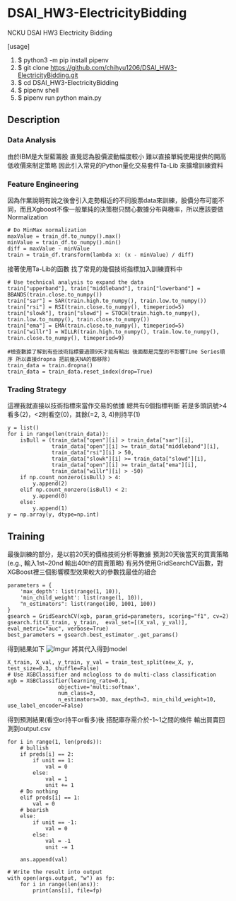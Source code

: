 # DSAI_HW3-ElectricityBidding
NCKU DSAI HW3 Electricity Bidding


[usage]
1. $ python3 -m pip install pipenv
2. $ git clone https://github.com/chihyu1206/DSAI_HW3-ElectricityBidding.git
3. $ cd DSAI_HW3-ElectricityBidding
4. $ pipenv shell
5. $ pipenv run python main.py
## Description


### Data Analysis
由於IBM是大型藍籌股 直覺認為股價波動幅度較小 難以直接單純使用提供的開高低收價來制定策略 因此引入常見的Python量化交易套件Ta-Lib 來擴增訓練資料

### Feature Engineering
因為作業說明有說之後會引入走勢相近的不同股票data來訓練，股價分布可能不同，而且Xgboost不像一般單純的決策樹只關心數據分布與機率，所以應該要做Normalization
```
# Do MinMax normalization
maxValue = train_df.to_numpy().max()
minValue = train_df.to_numpy().min()
diff = maxValue - minValue
train = train_df.transform(lambda x: (x - minValue) / diff)
```
接著使用Ta-Lib的函數 找了常見的幾個技術指標加入訓練資料中
```
# Use technical analysis to expand the data 
train["upperband"], train["middleband"], train["lowerband"] = BBANDS(train.close.to_numpy())
train["sar"] = SAR(train.high.to_numpy(), train.low.to_numpy())
train["rsi"] = RSI(train.close.to_numpy(), timeperiod=5)
train["slowk"], train["slowd"] = STOCH(train.high.to_numpy(), train.low.to_numpy(), train.close.to_numpy())
train["ema"] = EMA(train.close.to_numpy(), timeperiod=5)
train["willr"] = WILLR(train.high.to_numpy(), train.low.to_numpy(), train.close.to_numpy(), timeperiod=9)

#檢查數據了解到有些技術指標要過頭9天才能有輸出 後面都是完整的不影響Time Series順序 所以直接dropna 把前幾天NA的都移除)
train_data = train.dropna()
train_data = train_data.reset_index(drop=True)
```
### Trading Strategy
這裡我就直接以技術指標來當作交易的依據
總共有6個指標判斷 若是多頭訊號>4 看多(2)，<2則看空(0)，其餘(=2, 3, 4)則持平(1)
```
y = list()
for i in range(len(train_data)):
    isBull = (train_data["open"][i] > train_data["sar"][i], 
              train_data["open"][i] >= train_data["middleband"][i],
              train_data["rsi"][i] > 50,
              train_data["slowk"][i] >= train_data["slowd"][i],
              train_data["open"][i] >= train_data["ema"][i],
              train_data["willr"][i] > -50)
    if np.count_nonzero(isBull) > 4:
        y.append(2)
    elif np.count_nonzero(isBull) < 2:
        y.append(0)
    else:
        y.append(1)
y = np.array(y, dtype=np.int)
```

## Training
最後訓練的部分，是以前20天的價格技術分析等數據 預測20天後當天的買賣策略(e.g., 輸入1st~20nd 輸出40th的買賣策略)
有另外使用GridSearchCV函數，對XGBoost裡三個影響模型效果較大的參數找最佳的組合
```
parameters = {
    'max_depth': list(range(1, 10)),
    'min_child_weight': list(range(1, 10)),
    "n_estimators": list(range(100, 1001, 100))
}
gsearch = GridSearchCV(xgb, param_grid=parameters, scoring="f1", cv=2)
gsearch.fit(X_train, y_train,  eval_set=[(X_val, y_val)], eval_metric="auc", verbose=True)
best_parameters = gsearch.best_estimator_.get_params()
```
得到結果如下 
![Imgur](https://imgur.com/K9kuddT.jpg)
將其代入得到model

```
X_train, X_val, y_train, y_val = train_test_split(new_X, y, test_size=0.3, shuffle=False)
# Use XGBClassifier and mclogloss to do multi-class classification
xgb = XGBClassifier(learning_rate=0.1, 
                objective='multi:softmax',
                num_class=3,
                n_estimators=30, max_depth=3, min_child_weight=10, use_label_encoder=False)
```

得到預測結果(看空or持平or看多)後 搭配庫存需介於-1~1之間的條件 輸出買賣回測到output.csv
```
for i in range(1, len(preds)):
    # bullish
    if preds[i] == 2:
        if unit == 1:
            val = 0
        else:
            val = 1
            unit += 1
    # Do nothing
    elif preds[i] == 1:
        val = 0
    # bearish
    else:
        if unit == -1:
            val = 0
        else:
            val = -1
            unit -= 1
        
    ans.append(val)

# Write the result into output
with open(args.output, "w") as fp:
    for i in range(len(ans)):
        print(ans[i], file=fp)
```
